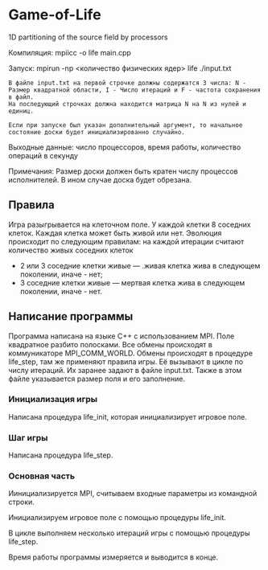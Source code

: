 # Game-of-Life
1D partitioning of the source field by processors

Компиляция: 
	mpiicc -o life main.cpp

Запуск:
	mpirun -np <количество физических ядер> life ./input.txt 

	В файле input.txt на первой строчке должны содержатся 3 числа: N - Размер квадратной области, I - Число итераций и F - частота сохранения в файл.
	На последующий строчках должна находится матрица N на N из нулей и единиц.

	Если при запуске был указан дополнительный аргумент, то начальное состояние доски будет инициализированно случайно.

Выходные данные:
        число процессоров, время работы, количество операций в секунду


Примечания: 
	Размер доски должен быть кратен числу процессов исполнителей. 
	В ином случае доска будет обрезана.


## Правила

Игра разыгрывается на клеточном поле.
У каждой клетки 8 соседних клеток.
Каждая клетка может быть живой или нет.
Эволюция происходит по следующим правилам:
на каждой итерации считают количество живых соседних клеток
- 2 или 3  соседние клетки живые — .живая клетка жива в следующем поколении, иначе - нет;
- 3 соседние клетки живые — мертвая клетка жива в следующем поколении, иначе - нет.

## Написание программы

Программа написана на языке  C++ с использованием MPI. Поле квадратное разбито полосками. Все обмены происходят в коммуникаторе MPI_COMM_WORLD. Обмены происходят в процедуре  life_step, там же применяют правила игры. Её вызывают в цикле по числу итераций. Их заранее задают в файле input.txt. Также в этом файле указывается размер поля и его заполнение.

### Инициализация игры

Написана процедура life_init, которая инициализирует игровое поле.


### Шаг игры

Написана процедура life_step.

### Основная часть

Иинициализируется MPI, считываем входные параметры из командной строки.

Инициализируем игровое поле с помощью процедуры life_init.

В цикле выполняем несколько итераций игры с помощью процедуры life_step. 

Время работы программы измеряется и выводится в конце.

